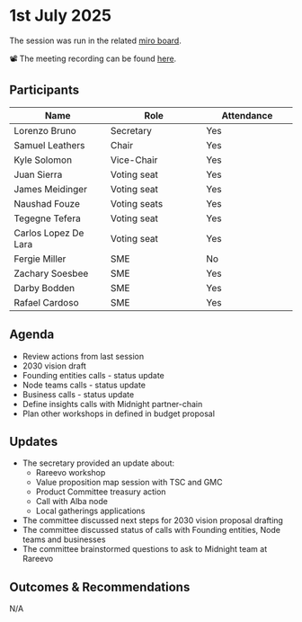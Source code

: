 # 1st July 2025

The session was run in the related [miro board](https://miro.com/app/board/uXjVKro_lxs=/).&#x20;

📽️ The meeting recording can be found [here](https://drive.google.com/file/d/1Q2X_Bi0DGY8P7_dUnaNU4xt1KwjJEB3y/view?usp=sharing).

## Participants

<table><thead><tr><th width="213.19140625">Name</th><th width="212.27734375">Role</th><th width="185.14453125">Attendance</th></tr></thead><tbody><tr><td>Lorenzo Bruno</td><td>Secretary</td><td>Yes</td></tr><tr><td>Samuel Leathers</td><td>Chair</td><td>Yes</td></tr><tr><td>Kyle Solomon</td><td>Vice-Chair</td><td>Yes</td></tr><tr><td>Juan Sierra</td><td>Voting seat</td><td>Yes</td></tr><tr><td>James Meidinger</td><td>Voting seat</td><td>Yes</td></tr><tr><td>Naushad Fouze </td><td>Voting seats</td><td>Yes</td></tr><tr><td>Tegegne Tefera</td><td>Voting seat</td><td>Yes</td></tr><tr><td>Carlos Lopez De Lara</td><td>Voting seat</td><td>Yes</td></tr><tr><td>Fergie Miller</td><td>SME</td><td>No</td></tr><tr><td>Zachary Soesbee</td><td>SME</td><td>Yes</td></tr><tr><td>Darby Bodden</td><td>SME</td><td>Yes</td></tr><tr><td>Rafael Cardoso</td><td>SME</td><td>Yes</td></tr></tbody></table>

## Agenda

* Review actions from last session
* 2030 vision draft
* Founding entities calls - status update
* Node teams calls - status update
* Business calls - status update
* Define insights calls with Midnight partner-chain
* Plan other workshops in defined in budget proposal

## Updates

* The secretary provided an update about:
  * Rareevo workshop
  * Value proposition map session with TSC and GMC
  * Product Committee treasury action
  * Call with Alba node
  * Local gatherings applications
* The committee discussed next steps for 2030 vision proposal drafting
* The committee discussed status of calls with Founding entities, Node teams and businesses
* The committee brainstormed questions to ask to Midnight team at Rareevo

## Outcomes & Recommendations

N/A
